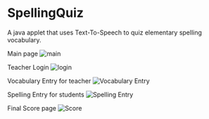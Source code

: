 SpellingQuiz
============

A java applet that uses Text-To-Speech to quiz elementary spelling vocabulary.

Main page
![main](http://i.imgur.com/4FBenUd.jpg)

Teacher Login
![login](http://i.imgur.com/90cosn5.jpg)

Vocabulary Entry for teacher
![Vocabulary Entry](http://i.imgur.com/rew20V8.jpg)

Spelling Entry for students
![Spelling Entry](http://i.imgur.com/V3SKYf1.jpg)

Final Score page
![Score](http://i.imgur.com/LXTfT0z.jpg)
